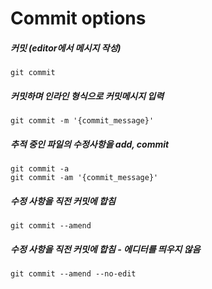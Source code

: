 # Commit options

##### 커밋 (editor에서 메시지 작성)
```git
git commit
```

##### 커밋하며 인라인 형식으로 커밋메시지 입력
```git
git commit -m '{commit_message}'
```

##### 추적 중인 파일의 수정사항을 add, commit
```git
git commit -a
git commit -am '{commit_message}'
```

##### 수정 사항을 직전 커밋에 합침
```git
git commit --amend
```

##### 수정 사항을 직전 커밋에 합침 - 에디터를 띄우지 않음 
```git
git commit --amend --no-edit
```
